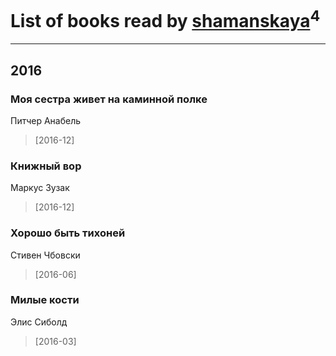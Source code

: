 # List of books read by [shamanskaya](http://vk.com/id11604536)<sup>4</sup>
---

## 2016

### Моя сестра живет на каминной полке
Питчер Анабель
> [2016-12] 


### Книжный вор
Маркус Зузак
> [2016-12] 


### Хорошо быть тихоней
Стивен Чбовски
> [2016-06] 


### Милые кости
Элис Сиболд
> [2016-03] 



